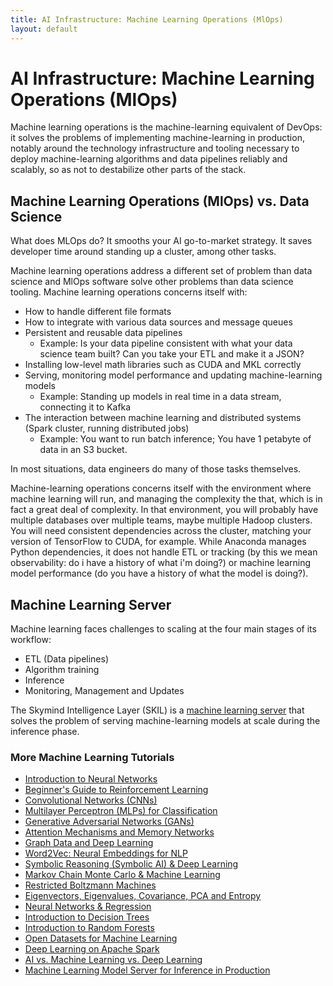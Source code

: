 ```yaml
---
title: AI Infrastructure: Machine Learning Operations (MlOps) 
layout: default
---
```


# AI Infrastructure: Machine Learning Operations (MlOps) 

Machine learning operations is the machine-learning equivalent of DevOps: it solves the problems of implementing machine-learning in production, notably around the technology infrastructure and tooling necessary to deploy machine-learning algorithms and data pipelines reliably and scalably, so as not to destabilize other parts of the stack. 

## Machine Learning Operations (MlOps) vs. Data Science

What does MLOps do? It smooths your AI go-to-market strategy. It saves developer time around standing up a cluster, among other tasks. 

Machine learning operations address a different set of problem than data science and MlOps software solve other problems than data science tooling. Machine learning operations concerns itself with:

* How to handle different file formats
* How to integrate with various data sources and message queues 
* Persistent and reusable data pipelines
    * Example: Is your data pipeline consistent with what your data science team built? Can you take your ETL and make it a JSON?
* Installing low-level math libraries such as CUDA and MKL correctly
* Serving, monitoring model performance and updating machine-learning models
    * Example: Standing up models in real time in a data stream, connecting it to Kafka
* The interaction between machine learning and distributed systems (Spark cluster, running distributed jobs)
    * Example: You want to run batch inference; You have 1 petabyte of data in an S3 bucket.

In most situations, data engineers do many of those tasks themselves. 

Machine-learning operations concerns itself with the environment where machine learning will run, and managing the complexity the that, which is in fact a great deal of complexity. In that environment, you will probably have multiple databases over multiple teams, maybe multiple Hadoop clusters. You will need consistent dependencies across the cluster, matching your version of TensorFlow to CUDA, for example. While Anaconda manages Python dependencies, it does not handle ETL or tracking (by this we mean observability: do i have a history of what i'm doing?) or machine learning model performance (do you have a history of what the model is doing?). 

## Machine Learning Server

Machine learning faces challenges to scaling at the four main stages of its workflow:

* ETL (Data pipelines)
* Algorithm training
* Inference
* Monitoring, Management and Updates

The Skymind Intelligence Layer (SKIL) is a [machine learning server](./machine-learning-server.html) that solves the problem of serving machine-learning models at scale during the inference phase. 

### <a name="beginner">More Machine Learning Tutorials</a>

* [Introduction to Neural Networks](./neuralnet-overview.html)
* [Beginner's Guide to Reinforcement Learning](./deepreinforcementlearning.html)
* [Convolutional Networks (CNNs)](./convolutionalnetwork.html)
* [Multilayer Perceptron (MLPs) for Classification](./multilayerperceptron)
* [Generative Adversarial Networks (GANs)](./generative-adversarial-network)
* [Attention Mechanisms and Memory Networks](./attention-memory-network)
* [Graph Data and Deep Learning](./graphanalytics.html)
* [Word2Vec: Neural Embeddings for NLP](./word2vec.html)
* [Symbolic Reasoning (Symbolic AI) & Deep Learning](./symbolicreasoning.html)
* [Markov Chain Monte Carlo & Machine Learning](/markovchainmontecarlo.html)
* [Restricted Boltzmann Machines](./restrictedboltzmannmachine.html)
* [Eigenvectors, Eigenvalues, Covariance, PCA and Entropy](./eigenvector.html)
* [Neural Networks & Regression](./logistic-regression.html)
* [Introduction to Decision Trees](./decision-tree.html)
* [Introduction to Random Forests](./random-forest.html)
* [Open Datasets for Machine Learning](./opendata.html)
* [Deep Learning on Apache Spark](./spark.html)
* [AI vs. Machine Learning vs. Deep Learning](./ai-machinelearning-deeplearning.html)
* [Machine Learning Model Server for Inference in Production](./machine-learning-server.html)
